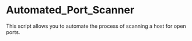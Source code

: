 # Automated_Port_Scanner
This script allows you to automate the process of scanning a host for open ports.
